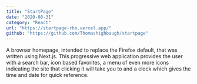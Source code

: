 ```yaml
---
title: "StartPage"
date: "2020-08-31"
category: "React"
url: "https://startpage-rho.vercel.app/"
github: "https://github.com/Thomashighbaugh/startpage"
---
```


A browser homepage, intended to replace the Firefox default, that was written using Next.js. This progressive web application provides the user with a search bar, icon based favorites, a menu of even more icons indicating the site that clicking it will take you to and a clock which gives the time and date for quick reference.
